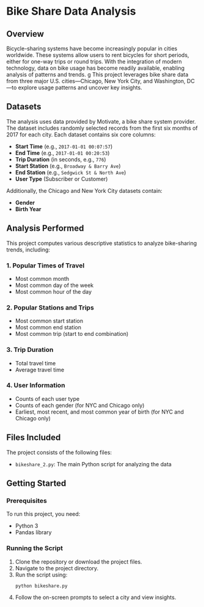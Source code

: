 # Bike Share Data Analysis

## Overview

Bicycle-sharing systems have become increasingly popular in cities worldwide. These systems allow users to rent bicycles for short periods, either for one-way trips or round trips. With the integration of modern technology, data on bike usage has become readily available, enabling analysis of patterns and trends.
g
This project leverages bike share data from three major U.S. cities—Chicago, New York City, and Washington, DC—to explore usage patterns and uncover key insights.

## Datasets

The analysis uses data provided by Motivate, a bike share system provider. The dataset includes randomly selected records from the first six months of 2017 for each city. Each dataset contains six core columns:

- **Start Time** (e.g., `2017-01-01 00:07:57`)
- **End Time** (e.g., `2017-01-01 00:20:53`)
- **Trip Duration** (in seconds, e.g., `776`)
- **Start Station** (e.g., `Broadway & Barry Ave`)
- **End Station** (e.g., `Sedgwick St & North Ave`)
- **User Type** (Subscriber or Customer)

Additionally, the Chicago and New York City datasets contain:

- **Gender**
- **Birth Year**

## Analysis Performed

This project computes various descriptive statistics to analyze bike-sharing trends, including:

### 1. Popular Times of Travel

- Most common month
- Most common day of the week
- Most common hour of the day

### 2. Popular Stations and Trips

- Most common start station
- Most common end station
- Most common trip (start to end combination)

### 3. Trip Duration

- Total travel time
- Average travel time

### 4. User Information

- Counts of each user type
- Counts of each gender (for NYC and Chicago only)
- Earliest, most recent, and most common year of birth (for NYC and Chicago only)

## Files Included

The project consists of the following files:

- `bikeshare_2.py`: The main Python script for analyzing the data

## Getting Started

### Prerequisites

To run this project, you need:

- Python 3
- Pandas library

### Running the Script

1. Clone the repository or download the project files.
2. Navigate to the project directory.
3. Run the script using:
   ```sh
   python bikeshare.py
   ```
4. Follow the on-screen prompts to select a city and view insights.



